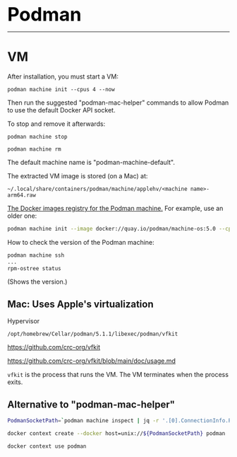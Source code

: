 **<span style="font-size:3em;color:black">Podman</span>**
***

# VM
After installation, you must start a VM:

    podman machine init --cpus 4 --now

Then run the suggested "podman-mac-helper" commands to allow Podman to use the default Docker API socket.

To stop and remove it afterwards:

    podman machine stop
    
    podman machine rm

The default machine name is "podman-machine-default".

The extracted VM image is stored (on a Mac) at:
```
~/.local/share/containers/podman/machine/applehv/<machine name>-arm64.raw
```

[The Docker images registry for the Podman machine.](https://quay.io/repository/podman/machine-os?tab=tags)
For example, use an older one:
```bash
podman machine init --image docker://quay.io/podman/machine-os:5.0 --cpus 4 --now 
```

How to check the version of the Podman machine:
```bash
podman machine ssh
...
rpm-ostree status
```
(Shows the version.)

## Mac: Uses Apple's virtualization
Hypervisor
```
/opt/homebrew/Cellar/podman/5.1.1/libexec/podman/vfkit
```
https://github.com/crc-org/vfkit

https://github.com/crc-org/vfkit/blob/main/doc/usage.md

```vfkit``` is the process that runs the VM.  The VM terminates when the process exits.


## Alternative to "podman-mac-helper"
```bash
PodmanSocketPath=`podman machine inspect | jq -r '.[0].ConnectionInfo.PodmanSocket.Path'`

docker context create --docker host=unix://${PodmanSocketPath} podman

docker context use podman
```